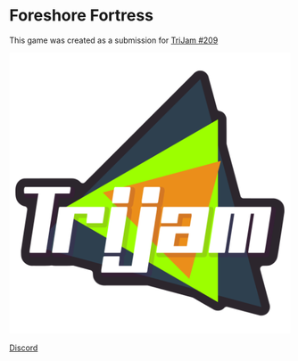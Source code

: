 # Foreshore Fortress

This game was created as a submission for [TriJam #209](https://itch.io/jam/trijam-209)

![TriJam Logo](assets/Trijam_2023.png)

[Discord](https://discord.gg/SFYdDGY4)
